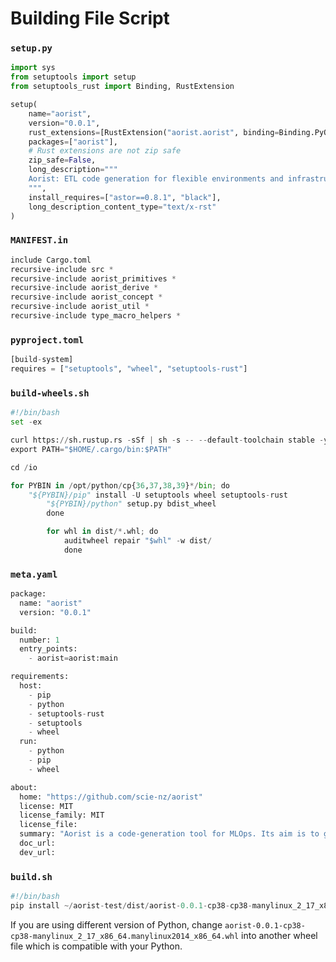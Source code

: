 # Building File Script

### `setup.py` 
```python
import sys
from setuptools import setup
from setuptools_rust import Binding, RustExtension

setup(
    name="aorist",
    version="0.0.1",
    rust_extensions=[RustExtension("aorist.aorist", binding=Binding.PyO3)],
    packages=["aorist"],
    # Rust extensions are not zip safe
    zip_safe=False,
    long_description="""
    Aorist: ETL code generation for flexible environments and infrastructure
    """,
    install_requires=["astor==0.8.1", "black"],
    long_description_content_type="text/x-rst"
)
```

### `MANIFEST.in`
```python
include Cargo.toml
recursive-include src *
recursive-include aorist_primitives *
recursive-include aorist_derive *
recursive-include aorist_concept *
recursive-include aorist_util *
recursive-include type_macro_helpers *
```

### `pyproject.toml`
```python
[build-system]
requires = ["setuptools", "wheel", "setuptools-rust"]
```

### `build-wheels.sh`
```python
#!/bin/bash
set -ex

curl https://sh.rustup.rs -sSf | sh -s -- --default-toolchain stable -y
export PATH="$HOME/.cargo/bin:$PATH"

cd /io

for PYBIN in /opt/python/cp{36,37,38,39}*/bin; do
    "${PYBIN}/pip" install -U setuptools wheel setuptools-rust
        "${PYBIN}/python" setup.py bdist_wheel
        done

        for whl in dist/*.whl; do
            auditwheel repair "$whl" -w dist/
            done
```

### `meta.yaml`
```python
package:
  name: "aorist"
  version: "0.0.1"

build:
  number: 1
  entry_points:
    - aorist=aorist:main

requirements:
  host:
    - pip
    - python
    - setuptools-rust
    - setuptools
    - wheel
  run:
    - python
    - pip
    - wheel

about:
  home: "https://github.com/scie-nz/aorist"
  license: MIT
  license_family: MIT
  license_file: 
  summary: "Aorist is a code-generation tool for MLOps. Its aim is to generate legible code for common repetitive tasks in data science, such as data replication, common transformations, as well as machine learning operations."
  doc_url: 
  dev_url: 
```

### `build.sh`
```python
#!/bin/bash
pip install ~/aorist-test/dist/aorist-0.0.1-cp38-cp38-manylinux_2_17_x86_64.manylinux2014_x86_64.whl 
```
If you are using different version of Python, change `aorist-0.0.1-cp38-cp38-manylinux_2_17_x86_64.manylinux2014_x86_64.whl` into another wheel file which is compatible with your Python. 